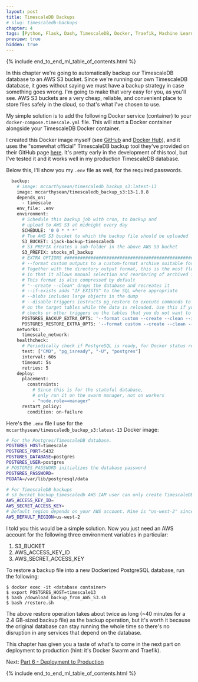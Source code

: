 ```yaml
---
layout: post
title: TimescaleDB Backups
# slug: timescaledb-backups
chapter: 4
tags: [Python, Flask, Dash, TimescaleDB, Docker, Traefik, Machine Learning]
preview: true
hidden: true
---
```


{% include end_to_end_ml_table_of_contents.html %}


In this chapter we're going to automatically backup our TimescaleDB database to an AWS S3 bucket. Since we're running our own TimescaleDB database, it goes without saying we must have a backup strategy in case something goes wrong. I'm going to make that very easy for you, as you'll see. AWS S3 buckets are a very cheap, reliable, and convenient place to store files safely in the cloud, so that's what I've chosen to use. 

My simple solution is to add the following Docker service (container) to your `docker-compose.timescale.yml` file. This will start a Docker container alongside your TimescaleDB Docker container. 

I created this Docker image myself (see [GitHub](https://github.com/mccarthysean/TimescaleDB-Backup-S3) and [Docker Hub](https://hub.docker.com/repository/docker/mccarthysean/timescaledb_backup_s3)), and it uses the "somewhat official" TimescaleDB backup tool they've provided on their GitHub page [here](https://github.com/timescale/timescaledb-backup). It's pretty early in the development of this tool, but I've tested it and it works well in my production TimescaleDB database.

Below this, I'll show you my `.env` file as well, for the required passwords.

```dockerfile
  backup:
    # image: mccarthysean/timescaledb_backup_s3:latest-13
    image: mccarthysean/timescaledb_backup_s3:13-1.0.8    
    depends_on:
      - timescale
    env_file: .env
    environment:
      # Schedule this backup job with cron, to backup and
      # upload to AWS S3 at midnight every day
      SCHEDULE: '0 0 * * *'
      # The AWS S3 bucket to which the backup file should be uploaded
      S3_BUCKET: ijack-backup-timescaledb
      # S3_PREFIX creates a sub-folder in the above AWS S3 bucket
      S3_PREFIX: stocks_ml_backup
      # EXTRA OPTIONS #######################################################################
      # --format custom outputs to a custom-format archive suitable for input into pg_restore
      # Together with the directory output format, this is the most flexible output format
      # in that it allows manual selection and reordering of archived items during restore.
      # This format is also compressed by default
      # "--create --clean" drops the database and recreates it
      # --if-exists adds "IF EXISTS" to the SQL where appropriate
      # --blobs includes large objects in the dump
      # --disable-triggers instructs pg_restore to execute commands to temporarily disable triggers
      # on the target tables while the data is reloaded. Use this if you have referential integrity
      # checks or other triggers on the tables that you do not want to invoke during data reload
      POSTGRES_BACKUP_EXTRA_OPTS: '--format custom --create --clean --if-exists --blobs'
      POSTGRES_RESTORE_EXTRA_OPTS: '--format custom --create --clean --if-exists --jobs 2 --disable-triggers'
    networks:
      timescale_network:
    healthcheck:
      # Periodically check if PostgreSQL is ready, for Docker status reporting
      test: ["CMD", "pg_isready", "-U", "postgres"]
      interval: 60s
      timeout: 5s
      retries: 5
    deploy:
      placement:
        constraints:
          # Since this is for the stateful database,
          # only run it on the swarm manager, not on workers
          - "node.role==manager"
      restart_policy:
        condition: on-failure
```

Here's the `.env` file I use for the `mccarthysean/timescaledb_backup_s3:latest-13` Docker image:

```bash
# For the Postgres/TimescaleDB database. 
POSTGRES_HOST=timescale
POSTGRES_PORT=5432
POSTGRES_DATABASE=postgres
POSTGRES_USER=postgres
# POSTGRES_PASSWORD initializes the database password
POSTGRES_PASSWORD=
PGDATA=/var/lib/postgresql/data

# For TimescaleDB backups
# s3_bucket_backup_timescaledb AWS IAM user can only create TimescaleDB backups in a certain bucket
AWS_ACCESS_KEY_ID=
AWS_SECRET_ACCESS_KEY=
# Default region depends on your AWS account. Mine is "us-west-2" since I'm in western Canada
AWS_DEFAULT_REGION=us-west-2
```

I told you this would be a simple solution. Now you just need an AWS account for the following three environment variables in particular:
1. S3_BUCKET
2. AWS_ACCESS_KEY_ID
3. AWS_SECRET_ACCESS_KEY

To restore a backup file into a new Dockerized PostgreSQL database, run the following:
```shell
$ docker exec -it <database container>
$ export POSTGRES_HOST=timescale13
$ bash /download_backup_from_AWS_S3.sh
$ bash /restore.sh
```

The above restore operation takes about twice as long (~40 minutes for a 2.4 GB-sized backup file) as the backup operation, but it's worth it because the original database can stay running the whole time so there's no disruption in any services that depend on the database.

This chapter has given you a taste of what's to come in the next part on deployment to production (hint: it's Docker Swarm and Traefik).

Next: <a href="006-01-introduction-deployment-to-production">Part 6 - Deployment to Production</a>

{% include end_to_end_ml_table_of_contents.html %}
